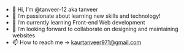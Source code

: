 - 👋 Hi, I’m @tanveer-12 aka tanveer
- 👀 I’m passionate about learning new skills and technology!
- 🌱 I’m currently learning Front-end Web development 
- 💞️ I’m looking forward to collaborate on designing and maintaining websites
- 📫 How to reach me -> kaurtanveer971@gmail.com

<!---
tanveer-12/tanveer-12 is a ✨ special ✨ repository because its `README.md` (this file) appears on your GitHub profile.
You can click the Preview link to take a look at your changes.
--->
